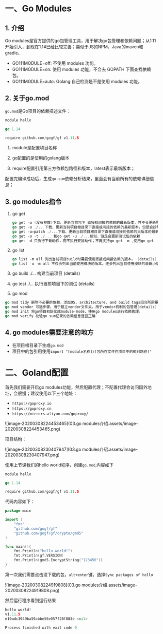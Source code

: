 # 一、Go Modules

## 1. 介绍

Go modules是官方提供的go包管理工具，用于解决go包管理和依赖问题；从1.11开始引入，到现在1.14已经比较完善；类似于JS的NPM，Java的maven和gradle。

- GO111MODULE=off: 不使用 modules 功能。
- GO111MODULE=on: 使用 modules 功能，不会去 GOPATH 下面查找依赖包。
- GO111MODULE=auto: Golang 自己检测是不是使用 modules 功能。

## 2. 关于go.mod

`go.mod`是Go项目的依赖描述文件：

```go
module hello

go 1.14

require github.com/gogf/gf v1.11.5
```

1. module是配置项目名称

2. go配置的是使用的golang版本

3. require配置引用第三方依赖包路径和版本，latest表示最新版本；

配置完编译成功后，生成`go.sum`依赖分析结果，里面会有当前所有的依赖详细信息；

## 3. go modules指令

1. go get

   ```go
   go get -u (没有参数)下载、更新当前包下 直接和间接的依赖的最新版本，并不会更新整个项目。
   go get -u ./...下载、更新当前项目根目录下直接或间接的依赖的最新版本，但是会排除测试包的依赖；例如将v1.2.1更新为v2.0.1
   go get -u=patch ./...下载、更新当前项目根目录下直接或间接的依赖的大版本的最新小版本，例如，将v1.2.1更新为v1.2.5
   go get -u -t ./... 和go get -u ./...相似，但是会更新测试包的依赖
   go get -d 只执行下载动作，而不执行安装动作；不再支持go get -m ,使用go get -d替代。
   ```

2. go list

   ```go
   go list -m all 列出当前项目build时需要使用直接或间接依赖的版本。 (details)
   go list -u -m all 不仅会列出当前使用模块的版本，还会列出当前使用模块的最新小版本和最新版本。 (details)
   ```

3. go build ./... 构建当前项目 (details)

4. go test ./... 执行当前项目下的测试 (details)

5. go mod

```go
go mod tidy 删除不必要的依赖，添加OS, architecture, and build tags组合所需要的依赖。 (details)
go mod vendor 可选步骤，用于建立vendor文件夹，用于vendor机制的包管理(details)
go mod init 将go项目初始化成module-mode，使用go modules进行依赖管理。
go mod verify 校验go.sum记录的依赖信息是否正确
```

## 4. go modules需要注意的地方

- 在项目根目录下生成`go.mod`
- 项目中的包引用使用`import "[module名称]/[包所在文件在项目中的相对路径]"`

# 二、Goland配置

首先我们需要开启go modules功能，然后配置代理；不配置代理会访问国外地址，会很慢；建议使用以下三个地址：

- `https://goproxy.io`
- `https://goproxy.cn`
- `https://mirrors.aliyun.com/goproxy/`

![image-20200308224453465](03.go modules介绍.assets/image-20200308224453465.png)

项目结构：

![image-20200308230407947](03.go modules介绍.assets/image-20200308230407947.png)

使用上节课我们的hello world程序，创建`go.mod`,内容如下

```go
module hello

go 1.14

require github.com/gogf/gf v1.11.5
```

代码内容如下：

```go
package main

import (
	"fmt"
	"github.com/gogf/gf"
	"github.com/gogf/gf/crypto/gmd5"
)

func main(){
	fmt.Println("hello world!")
	fmt.Println(gf.VERSION)
	fmt.Println(gmd5.EncryptString("123456"))
}
```

第一次我们需要点击没下载的包，`alt+enter`键，选择`Sync packages of hello`

![image-20200308224919808](03.go modules介绍.assets/image-20200308224919808.png)

然后运行程序看到运行结果

```go
hello world!
v1.11.5
e10adc3949ba59abbe56e057f20f883e <nil>

Process finished with exit code 0
```

